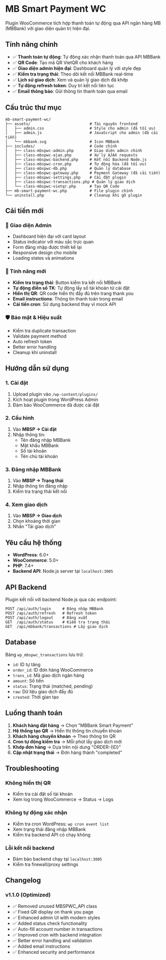# MB Smart Payment WC

Plugin WooCommerce tích hợp thanh toán tự động qua API ngân hàng MB (MBBank) với giao diện quản trị hiện đại.

## Tính năng chính

- ✅ **Thanh toán tự động**: Tự động xác nhận thanh toán qua API MBBank
- ✅ **QR Code**: Tạo mã QR VietQR cho khách hàng
- ✅ **Giao diện admin hiện đại**: Dashboard quản lý với style đẹp
- ✅ **Kiểm tra trạng thái**: Theo dõi kết nối MBBank real-time
- ✅ **Lịch sử giao dịch**: Xem và quản lý giao dịch đã khớp
- ✅ **Tự động refresh token**: Duy trì kết nối liên tục
- ✅ **Email thông báo**: Gửi thông tin thanh toán qua email

## Cấu trúc thư mục

```
mb-smart-payment-wc/
├── assets/                          # Tài nguyên frontend
│   ├── admin.css                    # Style cho admin (đã tối ưu)
│   ├── admin.js                     # JavaScript cho admin (đã cải tiến)
│   └── mbbank.svg                   # Icon MBBank
├── includes/                        # Code chính
│   ├── class-mbspwc-admin.php       # Giao diện admin chính
│   ├── class-mbspwc-ajax.php        # Xử lý AJAX requests
│   ├── class-mbspwc-backend.php     # Kết nối Backend Node.js
│   ├── class-mbspwc-cron.php        # Tự động hóa (đã tối ưu)
│   ├── class-mbspwc-db.php          # Quản lý database
│   ├── class-mbspwc-gateway.php     # Payment Gateway (đã cải tiến)
│   ├── class-mbspwc-settings.php    # Cài đặt plugin
│   ├── class-mbspwc-transactions.php # Quản lý giao dịch
│   └── class-mbspwc-vietqr.php      # Tạo QR Code
├── mb-smart-payment-wc.php          # File plugin chính
└── uninstall.php                    # Cleanup khi gỡ plugin
```

## Cải tiến mới

### 🎨 Giao diện Admin
- Dashboard hiện đại với card layout
- Status indicator với màu sắc trực quan
- Form đăng nhập được thiết kế lại
- Responsive design cho mobile
- Loading states và animations

### 🔧 Tính năng mới
- **Kiểm tra trạng thái**: Button kiểm tra kết nối MBBank
- **Tự động điền số TK**: Tự động lấy số tài khoản từ cài đặt
- **Hiển thị QR**: QR code hiển thị đầy đủ trên trang thank you
- **Email instructions**: Thông tin thanh toán trong email
- **Cải tiến cron**: Sử dụng backend thay vì mock API

### 🛡️ Bảo mật & Hiệu suất
- Kiểm tra duplicate transaction
- Validate payment method
- Auto refresh token
- Better error handling
- Cleanup khi uninstall

## Hướng dẫn sử dụng

### 1. Cài đặt
1. Upload plugin vào `/wp-content/plugins/`
2. Kích hoạt plugin trong WordPress Admin
3. Đảm bảo WooCommerce đã được cài đặt

### 2. Cấu hình
1. Vào **MBSP → Cài đặt**
2. Nhập thông tin:
   - Tên đăng nhập MBBank
   - Mật khẩu MBBank  
   - Số tài khoản
   - Tên chủ tài khoản

### 3. Đăng nhập MBBank
1. Vào **MBSP → Trạng thái**
2. Nhập thông tin đăng nhập
3. Kiểm tra trạng thái kết nối

### 4. Xem giao dịch
1. Vào **MBSP → Giao dịch**
2. Chọn khoảng thời gian
3. Nhấn "Tải giao dịch"

## Yêu cầu hệ thống

- **WordPress**: 6.0+
- **WooCommerce**: 5.0+
- **PHP**: 7.4+
- **Backend API**: Node.js server tại `localhost:3005`

## API Backend

Plugin kết nối với backend Node.js qua các endpoint:

```
POST /api/auth/login     # Đăng nhập MBBank
POST /api/auth/refresh   # Refresh token
POST /api/auth/logout    # Đăng xuất
GET  /api/auth/status    # Kiểm tra trạng thái
GET  /api/mbbank/transactions # Lấy giao dịch
```

## Database

Bảng `wp_mbspwc_transactions` lưu trữ:
- `id`: ID tự tăng
- `order_id`: ID đơn hàng WooCommerce
- `trans_id`: Mã giao dịch ngân hàng
- `amount`: Số tiền
- `status`: Trạng thái (matched, pending)
- `raw`: Dữ liệu giao dịch đầy đủ
- `created`: Thời gian tạo

## Luồng thanh toán

1. **Khách hàng đặt hàng** → Chọn "MBBank Smart Payment"
2. **Hệ thống tạo QR** → Hiển thị thông tin chuyển khoản
3. **Khách hàng chuyển khoản** → Theo thông tin QR
4. **Cron tự động kiểm tra** → Mỗi phút lấy giao dịch mới
5. **Khớp đơn hàng** → Dựa trên nội dung "ORDER-{ID}"
6. **Cập nhật trạng thái** → Đơn hàng thành "completed"

## Troubleshooting

### Không hiển thị QR
- Kiểm tra cài đặt số tài khoản
- Xem log trong WooCommerce → Status → Logs

### Không tự động xác nhận
- Kiểm tra cron WordPress: `wp cron event list`
- Xem trạng thái đăng nhập MBBank
- Kiểm tra backend API có chạy không

### Lỗi kết nối backend
- Đảm bảo backend chạy tại `localhost:3005`
- Kiểm tra firewall/proxy settings

## Changelog

### v1.1.0 (Optimized)
- ✅ Removed unused MBSPWC_API class
- ✅ Fixed QR display on thank you page
- ✅ Enhanced admin UI with modern styles
- ✅ Added status check functionality
- ✅ Auto-fill account number in transactions
- ✅ Improved cron with backend integration
- ✅ Better error handling and validation
- ✅ Added email instructions
- ✅ Enhanced security and performance
